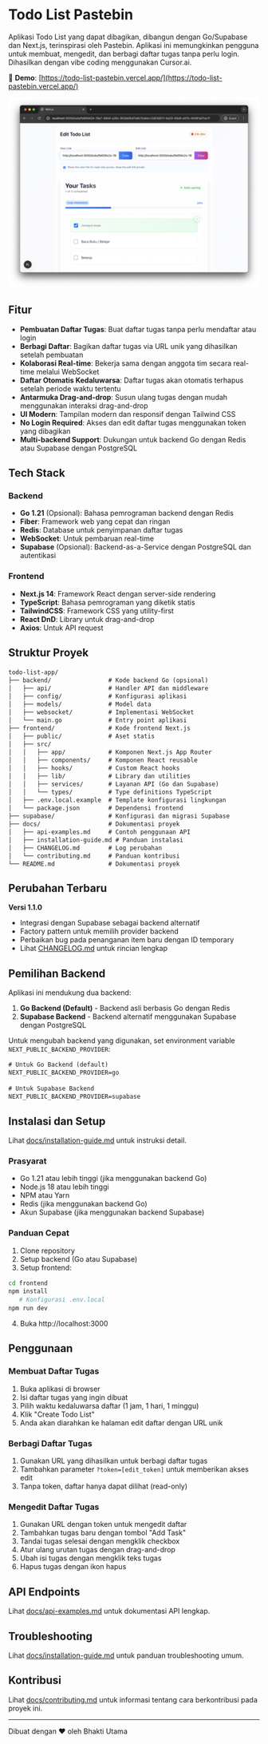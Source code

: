 # Todo List Pastebin

Aplikasi Todo List yang dapat dibagikan, dibangun dengan Go/Supabase dan Next.js, terinspirasi oleh Pastebin. Aplikasi ini memungkinkan pengguna untuk membuat, mengedit, dan berbagi daftar tugas tanpa perlu login. Dihasilkan dengan vibe coding menggunakan Cursor.ai.

🚀 **Demo**: [https://todo-list-pastebin.vercel.app/](https://todo-list-pastebin.vercel.app/)

![Todo List Pastebin Screenshot](docs/screenshot.png)

## Fitur

- **Pembuatan Daftar Tugas**: Buat daftar tugas tanpa perlu mendaftar atau login
- **Berbagi Daftar**: Bagikan daftar tugas via URL unik yang dihasilkan setelah pembuatan
- **Kolaborasi Real-time**: Bekerja sama dengan anggota tim secara real-time melalui WebSocket
- **Daftar Otomatis Kedaluwarsa**: Daftar tugas akan otomatis terhapus setelah periode waktu tertentu
- **Antarmuka Drag-and-drop**: Susun ulang tugas dengan mudah menggunakan interaksi drag-and-drop
- **UI Modern**: Tampilan modern dan responsif dengan Tailwind CSS
- **No Login Required**: Akses dan edit daftar tugas menggunakan token yang dibagikan
- **Multi-backend Support**: Dukungan untuk backend Go dengan Redis atau Supabase dengan PostgreSQL

## Tech Stack

### Backend

- **Go 1.21** (Opsional): Bahasa pemrograman backend dengan Redis
- **Fiber**: Framework web yang cepat dan ringan
- **Redis**: Database untuk penyimpanan daftar tugas
- **WebSocket**: Untuk pembaruan real-time
- **Supabase** (Opsional): Backend-as-a-Service dengan PostgreSQL dan autentikasi

### Frontend

- **Next.js 14**: Framework React dengan server-side rendering
- **TypeScript**: Bahasa pemrograman yang diketik statis
- **TailwindCSS**: Framework CSS yang utility-first
- **React DnD**: Library untuk drag-and-drop
- **Axios**: Untuk API request

## Struktur Proyek

```
todo-list-app/
├── backend/                # Kode backend Go (opsional)
│   ├── api/                # Handler API dan middleware
│   ├── config/             # Konfigurasi aplikasi
│   ├── models/             # Model data
│   ├── websocket/          # Implementasi WebSocket
│   └── main.go             # Entry point aplikasi
├── frontend/               # Kode frontend Next.js
│   ├── public/             # Aset statis
│   ├── src/
│   │   ├── app/            # Komponen Next.js App Router
│   │   ├── components/     # Komponen React reusable
│   │   ├── hooks/          # Custom React hooks
│   │   ├── lib/            # Library dan utilities
│   │   ├── services/       # Layanan API (Go dan Supabase)
│   │   └── types/          # Type definitions TypeScript
│   ├── .env.local.example  # Template konfigurasi lingkungan
│   └── package.json        # Dependensi frontend
├── supabase/               # Konfigurasi dan migrasi Supabase
├── docs/                   # Dokumentasi proyek
│   ├── api-examples.md     # Contoh penggunaan API
│   ├── installation-guide.md # Panduan instalasi
│   ├── CHANGELOG.md        # Log perubahan
│   └── contributing.md     # Panduan kontribusi
└── README.md               # Dokumentasi proyek
```

## Perubahan Terbaru

**Versi 1.1.0**

- Integrasi dengan Supabase sebagai backend alternatif
- Factory pattern untuk memilih provider backend
- Perbaikan bug pada penanganan item baru dengan ID temporary
- Lihat [CHANGELOG.md](docs/CHANGELOG.md) untuk rincian lengkap

## Pemilihan Backend

Aplikasi ini mendukung dua backend:

1. **Go Backend (Default)** - Backend asli berbasis Go dengan Redis
2. **Supabase Backend** - Backend alternatif menggunakan Supabase dengan PostgreSQL

Untuk mengubah backend yang digunakan, set environment variable `NEXT_PUBLIC_BACKEND_PROVIDER`:

```
# Untuk Go Backend (default)
NEXT_PUBLIC_BACKEND_PROVIDER=go

# Untuk Supabase Backend
NEXT_PUBLIC_BACKEND_PROVIDER=supabase
```

## Instalasi dan Setup

Lihat [docs/installation-guide.md](docs/installation-guide.md) untuk instruksi detail.

### Prasyarat

- Go 1.21 atau lebih tinggi (jika menggunakan backend Go)
- Node.js 18 atau lebih tinggi
- NPM atau Yarn
- Redis (jika menggunakan backend Go)
- Akun Supabase (jika menggunakan backend Supabase)

### Panduan Cepat

1. Clone repository
2. Setup backend (Go atau Supabase)
3. Setup frontend:

```bash
cd frontend
npm install
   # Konfigurasi .env.local
npm run dev
```

4. Buka http://localhost:3000

## Penggunaan

### Membuat Daftar Tugas

1. Buka aplikasi di browser
2. Isi daftar tugas yang ingin dibuat
3. Pilih waktu kedaluwarsa daftar (1 jam, 1 hari, 1 minggu)
4. Klik "Create Todo List"
5. Anda akan diarahkan ke halaman edit daftar dengan URL unik

### Berbagi Daftar Tugas

1. Gunakan URL yang dihasilkan untuk berbagi daftar tugas
2. Tambahkan parameter `?token=[edit_token]` untuk memberikan akses edit
3. Tanpa token, daftar hanya dapat dilihat (read-only)

### Mengedit Daftar Tugas

1. Gunakan URL dengan token untuk mengedit daftar
2. Tambahkan tugas baru dengan tombol "Add Task"
3. Tandai tugas selesai dengan mengklik checkbox
4. Atur ulang urutan tugas dengan drag-and-drop
5. Ubah isi tugas dengan mengklik teks tugas
6. Hapus tugas dengan ikon hapus

## API Endpoints

Lihat [docs/api-examples.md](docs/api-examples.md) untuk dokumentasi API lengkap.

## Troubleshooting

Lihat [docs/installation-guide.md](docs/installation-guide.md) untuk panduan troubleshooting umum.

## Kontribusi

Lihat [docs/contributing.md](docs/contributing.md) untuk informasi tentang cara berkontribusi pada proyek ini.

---

Dibuat dengan ❤️ oleh Bhakti Utama

